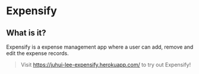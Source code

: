 # Expensify 

## What is it?
Expensify is a expense management app where a user can add, remove and edit the expense records.
> Visit https://juhui-lee-expensify.herokuapp.com/ to try out Expensify!
